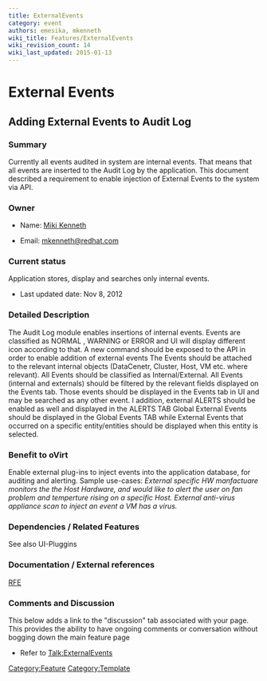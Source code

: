 ```yaml
---
title: ExternalEvents
category: event
authors: emesika, mkenneth
wiki_title: Features/ExternalEvents
wiki_revision_count: 14
wiki_last_updated: 2015-01-13
---
```


# External Events

## Adding External Events to Audit Log

### Summary

Currently all events audited in system are internal events. That means that all events are inserted to the Audit Log by the application.
This document described a requirement to enable injection of External Events to the system via API.

### Owner

*   Name: [ Miki Kenneth](User:MyUser)

<!-- -->

*   Email: mkenneth@redhat.com

### Current status

Application stores, display and searches only internal events.

*   Last updated date: Nov 8, 2012

### Detailed Description

The Audit Log module enables insertions of internal events.
Events are classified as NORMAL , WARNING or ERROR and UI will display different icon according to that.
A new command should be exposed to the API in order to enable addition of external events
The Events should be attached to the relevant internal objects (DataCenetr, Cluster, Host, VM etc. where relevant).
All Events should be classified as Internal/External.
All Events (internal and externals) should be filtered by the relevant fields displayed on the Events tab.
Those events should be displayed in the Events tab in UI and may be searched as any other event.
I addition, external ALERTS should be enabled as well and displayed in the ALERTS TAB
Global External Events should be displayed in the Global Events TAB while External Events that occurred on a specific entity/entities should be displayed when this entity is selected.

### Benefit to oVirt

Enable external plug-ins to inject events into the application database, for auditing and alerting.
Sample use-cases:
*External specific HW manfactuare monitors the the Host Hardware, and would like to alert the user on fan problem and temperture rising on a specific Host.*
*External anti-virus appliance scan to inject an event a VM has a virus.*

### Dependencies / Related Features

See also UI-Pluggins

### Documentation / External references

[RFE](https://bugzilla.redhat.com/show_bug.cgi?id=873223)

### Comments and Discussion

This below adds a link to the "discussion" tab associated with your page. This provides the ability to have ongoing comments or conversation without bogging down the main feature page

*   Refer to <Talk:ExternalEvents>

<Category:Feature> <Category:Template>
